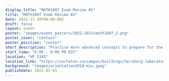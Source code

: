 ```yaml
---
display_title: "MATH1007 Exam Review #2"
title: "MATH1007 Exam Review #2"
date: 2022-11-30T00:00:00Z
draft: false
layout: event
poster: "images/event_posters/2022-2023/math1007_2.png"
poster_cover: "contain"
poster_position: "center"
short_description: "Practice more advanced concepts to prepare for the calculus exam!"
start_time: "6:00 - 8:00 PM EST"
location: "HP 5345"
location_link: "https://carleton.ca/campus/buildings/herzberg-laboratories/"
background: "images/orientation2018-min.jpeg"
publishdate: 2021-01-01
---
```

